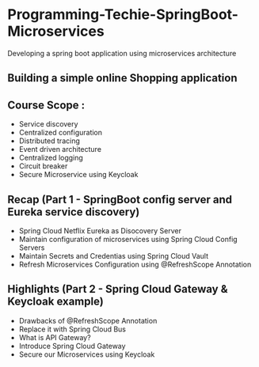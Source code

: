 # Programming-Techie-SpringBoot-Microservices
Developing a spring boot application using microservices architecture

## Building a simple online Shopping application
## Course Scope :
* Service discovery
* Centralized configuration
* Distributed tracing 
* Event driven architecture
* Centralized logging
* Circuit breaker
* Secure Microservice using Keycloak

## Recap (Part 1 - SpringBoot config server and Eureka service discovery)
* Spring Cloud Netflix Eureka as Disocovery Server
* Maintain configuration of microservices using Spring Cloud Config Servers
* Maintain Secrets and Credentias using Spring Cloud Vault
* Refresh Microservices Configuration using @RefreshScope Annotation

## Highlights (Part 2 - Spring Cloud Gateway & Keycloak example)
* Drawbacks of @RefreshScope Annotation
* Replace it with Spring Cloud Bus
* What is API Gateway?
* Introduce Spring Cloud Gateway
* Secure our Microservices using Keycloak
